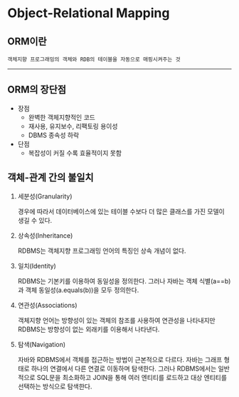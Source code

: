 # Object-Relational Mapping

## ORM이란

```
객체지향 프로그래밍의 객체와 RDB의 테이블을 자동으로 매핑시켜주는 것
```

---

## ORM의 장단점

- 장점
    - 완벽한 객체지향적인 코드
    - 재사용, 유지보수, 리팩토링 용이성
    - DBMS 종속성 하락
- 단점
    - 복잡성이 커질 수록 효율적이지 못함

## 객체-관계 간의 불일치
1. 세분성(Granularity)

    경우에 따라서 데이터베이스에 있는 테이블 수보다 더 많은 클래스를 가진 모델이 생길 수 있다.

2. 상속성(Inheritance)

    RDBMS는 객체지향 프로그래밍 언어의 특징인 상속 개념이 없다.

3. 일치(Identity)

    RDBMS는 기본키를 이용하여 동일성을 정의한다. 그러나 자바는 객체 식별(a==b)과 객체 동일성(a.equals(b))을 모두 정의한다.

4. 연관성(Associations)

    객체지향 언어는 방향성이 있는 객체의 참조를 사용하여 연관성을 나타내지만 RDBMS는 방향성이 없는 외래키를 이용해서 나타낸다.

5. 탐색(Navigation)

    자바와 RDBMS에서 객체를 접근하는 방법이 근본적으로 다르다. 자바는 그래프 형태로 하나의 연결에서 다른 연결로 이동하며 탐색한다. 그러나 RDBMS에서는 일반적으로 SQL문을 최소화하고 JOIN을 통해 여러 엔티티를 로드하고 대상 엔티티를 선택하는 방식으로 탐색한다.
